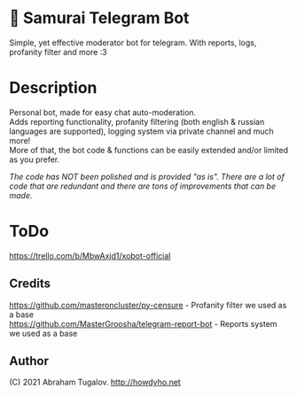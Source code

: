 # 👹 Samurai Telegram Bot
Simple, yet effective moderator bot for telegram.  With reports, logs, profanity filter and more :3

# Description
Personal bot, made for easy chat auto-moderation.  
Adds reporting functionality, profanity filtering (both english & russian languages are supported), logging system via private channel and much more!  
More of that, the bot code & functions can be easily extended and/or limited as you prefer.  

*The code has NOT been polished and is provided "as is". There are a lot of code that are redundant and there are tons of improvements that can be made.*

# ToDo
https://trello.com/b/MbwAxjd1/xobot-official

## Credits
https://github.com/masteroncluster/py-censure - Profanity filter we used as a base  
https://github.com/MasterGroosha/telegram-report-bot - Reports system we used as a base

## Author

(C) 2021 Abraham Tugalov.
http://howdyho.net
